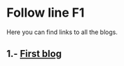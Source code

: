 # Follow line F1

Here you can find links to all the blogs.
## 1.- [First blog](https://github.com/alvarogharo/follow-line-f1/blob/master/Blog1.md)
